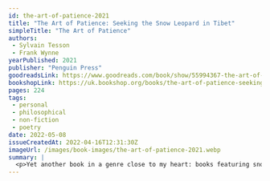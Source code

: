 ```yaml
---
id: the-art-of-patience-2021
title: "The Art of Patience: Seeking the Snow Leopard in Tibet"
simpleTitle: "The Art of Patience"
authors: 
 - Sylvain Tesson 
 - Frank Wynne
yearPublished: 2021
publisher: "Penguin Press"
goodreadsLink: https://www.goodreads.com/book/show/55994367-the-art-of-patience
bookshopLink: https://uk.bookshop.org/books/the-art-of-patience-seeking-the-snow-leopard-in-tibet/9781786079992
pages: 224
tags: 
 - personal 
 - philosophical 
 - non-fiction 
 - poetry
date: 2022-05-08
issueCreatedAt: 2022-04-16T12:31:30Z
imageUrl: /images/book-images/the-art-of-patience-2021.webp
summary: | 
  <p>Yet another book in a genre close to my heart: books featuring snow leopards in a poetic way. Naturally, I enjoyed this one. It has the feeling of a light and soft journey, filled with nice poetic titbits. One particular part of the book will, probably, blow your mind, just like it did mine. Recommended if you're into these poetic travel books.</p>
---
```


